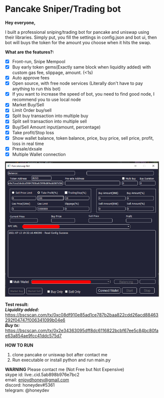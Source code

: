 # Pancake Sniper/Trading bot

**Hey everyone,**

I built a professional sniping/trading bot for pancake and uniswap using their libraries. Simply put, you fill the settings in config.json and bot ui, then bot will buys the token for the amount you choose when it hits the swap.

**What are the features?:**
+ [x] Front-run, Snipe Mempool
+ [x] Buy early token gems(Exactly same block when liquidity added) with custom gas fee, slippage, amount. (<1s)
+ [x] Auto approve fees 
+ [x] Open source, with free node services (Literally don't have to pay anything to run this bot)
+ [x] If you want to increase the speed of bot, you need to find good node, I recommend you to use local node
+ [x] Market Buy/Sell
+ [x] Limit Order buy/sell
+ [x] Split buy transaction into multiple buy
+ [x] Split sell transaction into multiple sell
+ [x] Buy/Sell Amount input(amount, percentage)
+ [x] Take profit/Stop loss
+ [x] Show wallet balance, token balance, price, buy price, sell price, profit, loss in real time
+ [x] Presale/dxsale
+ [X] Multiple Wallet connection

![GitHub Logo](/ui.png)

**Test result:** 
<br/>
***Liquidity added:*** 
<br/>
https://bscscan.com/tx/0xc08df910e85ad1ce787b2baa822cdd26acd88463292f04747f006341099b04e6
<br/>
***Buy tx:*** 
<br/>
https://bscscan.com/tx/0x2e34363095dff8dc6116822bcbf67ee5c84bc80fae63a854ae9fcc41ddc575d7

**HOW TO RUN**
1) clone pancake or uniswap bot after contact me
2) Run executable or install python and run main.py

**WARNING**
Please contact me (Not Free but Not Expensive)
<br/>
skype id: live:.cid.5ab898b976e7bc2
<br/>
email: enjoydhoney@gmail.com
<br/>
discord: honeydev#5361
<br/>
telegram: @honeydev
